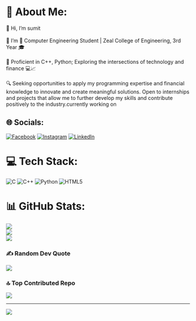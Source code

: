 # 💫 About Me:
👋 Hi, I’m sumit<br><br>🔭 I’m 🚀 Computer Engineering Student | Zeal College of Engineering, 3rd Year 🎓<br><br>🔧 Proficient in C++, Python; Exploring the intersections of technology and finance 💻📈<br><br>🔍 Seeking opportunities to apply my programming expertise and financial knowledge to innovate and create meaningful solutions. Open to internships and projects that allow me to further develop my skills and contribute positively to the industry.currently working on<br>


## 🌐 Socials:
[![Facebook](https://img.shields.io/badge/Facebook-%231877F2.svg?logo=Facebook&logoColor=white)](https://facebook.com/https://www.facebook.com/sumit.narsale.1?mibextid=ZbWKwL) [![Instagram](https://img.shields.io/badge/Instagram-%23E4405F.svg?logo=Instagram&logoColor=white)](https://instagram.com/https://www.instagram.com/sumit_1609_?igsh=aW0xdHZuZTVoY3kw) [![LinkedIn](https://img.shields.io/badge/LinkedIn-%230077B5.svg?logo=linkedin&logoColor=white)](https://linkedin.com/in/https://www.linkedin.com/in/sumit-narsale-85371a240?utm_source=share&utm_campaign=share_via&utm_content=profile&utm_medium=android_app) 

# 💻 Tech Stack:
![C](https://img.shields.io/badge/c-%2300599C.svg?style=for-the-badge&logo=c&logoColor=white) ![C++](https://img.shields.io/badge/c++-%2300599C.svg?style=for-the-badge&logo=c%2B%2B&logoColor=white) ![Python](https://img.shields.io/badge/python-3670A0?style=for-the-badge&logo=python&logoColor=ffdd54) ![HTML5](https://img.shields.io/badge/html5-%23E34F26.svg?style=for-the-badge&logo=html5&logoColor=white)
# 📊 GitHub Stats:
![](https://github-readme-stats.vercel.app/api?username=sumit160904&theme=dark&hide_border=false&include_all_commits=false&count_private=false)<br/>
![](https://github-readme-streak-stats.herokuapp.com/?user=sumit160904&theme=dark&hide_border=false)<br/>
![](https://github-readme-stats.vercel.app/api/top-langs/?username=sumit160904&theme=dark&hide_border=false&include_all_commits=false&count_private=false&layout=compact)

### ✍️ Random Dev Quote
![](https://quotes-github-readme.vercel.app/api?type=horizontal&theme=radical)

### 🔝 Top Contributed Repo
![](https://github-contributor-stats.vercel.app/api?username=sumit160904&limit=5&theme=dark&combine_all_yearly_contributions=true)

---
[![](https://visitcount.itsvg.in/api?id=sumit160904&icon=0&color=0)](https://visitcount.itsvg.in)

<!-- Proudly created with GPRM ( https://gprm.itsvg.in ) -->
